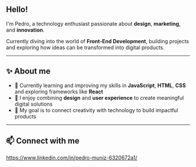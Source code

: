 Hello!
---
I'm Pedro, a technology enthusiast passionate about **design**, **marketing**, and **innovation**.  

Currently diving into the world of **Front-End Development**, building projects and exploring how ideas can be transformed into digital products. 

---
✨ About me
---
- 🌱 Currently learning and improving my skills in **JavaScript**, **HTML**, **CSS** and exploring frameworks like **React**  
- 🎨 I enjoy combining **design** and **user experience** to create meaningful digital solutions  
- 🎯 My goal is to connect creativity with technology to build impactful products  
---
 📫 Connect with me
 ---
https://www.linkedin.com/in/pedro-muniz-6320672a1/
